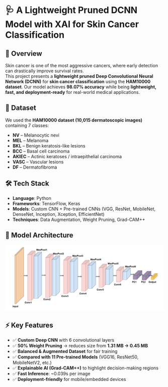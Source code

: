 # 🩺 A Lightweight Pruned DCNN Model with XAI for Skin Cancer Classification 

## 📌 Overview  
Skin cancer is one of the most aggressive cancers, where early detection can drastically improve survival rates.  
This project presents a **lightweight pruned Deep Convolutional Neural Network (DCNN)** for **skin cancer classification** using the **HAM10000 dataset**.
Our model achieves **98.07% accuracy** while being **lightweight, fast, and deployment-ready** for real-world medical applications.

## 📂 Dataset  
We used the **HAM10000 dataset (10,015 dermatoscopic images)** containing 7 classes:  
- **NV** – Melanocytic nevi  
- **MEL** – Melanoma  
- **BKL** – Benign keratosis-like lesions  
- **BCC** – Basal cell carcinoma  
- **AKIEC** – Actinic keratoses / intraepithelial carcinoma  
- **VASC** – Vascular lesions  
- **DF** – Dermatofibroma

## 🛠️ Tech Stack  
- **Language**: Python  
- **Frameworks**: TensorFlow, Keras  
- **Models**: Custom CNN + Pre-trained CNNs (VGG, ResNet, MobileNet, DenseNet, Inception, Xception, EfficientNet)  
- **Techniques**: Data Augmentation, Weight Pruning, Grad-CAM++

## 🔎 Model Architecture
![Model Architecture](./images/dcnn_architetcure.png)

## ⚡ Key Features  
- ✅ **Custom Deep CNN** with 6 convolutional layers  
- ✅ **50% Weight Pruning** → reduces size from **1.31 MB → 0.45 MB**  
- ✅ **Balanced & Augmented Dataset** for fair training  
- ✅ **Compared with 11 Pre-trained Models** (VGG16, ResNet50, MobileNetV2, etc.)  
- ✅ **Explainable AI (Grad-CAM++)** to highlight decision-making regions  
- ✅ **Fast Inference**: ~0.039s per image  
- ✅ **Deployment-friendly** for mobile/embedded devices

  
